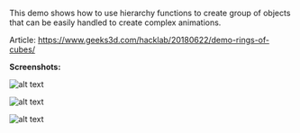 This demo shows how to use hierarchy functions to create group of objects that can be easily handled to create complex animations.

Article:
https://www.geeks3d.com/hacklab/20180622/demo-rings-of-cubes/


<b>Screenshots:</b>

![alt text](https://github.com/jegx/geexlab/blob/master/demos/rings-of-cubes/geexlab-rings-demo-32-cubes-16-rings.jpg)

![alt text](https://github.com/jegx/geexlab/blob/master/demos/rings-of-cubes/geexlab-rings-demo-64-cubes-8-rings.jpg)

![alt text](https://github.com/jegx/geexlab/blob/master/demos/rings-of-cubes/geexlab-rings-demo-64-cubes-32-rings.jpg)

